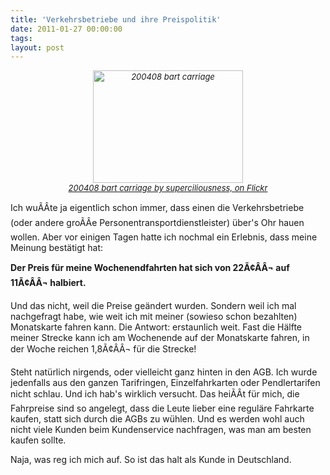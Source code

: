 ```yaml
---
title: 'Verkehrsbetriebe und ihre Preispolitik'
date: 2011-01-27 00:00:00 
tags: 
layout: post
---
```

<div style="font-size: small; font-style: italic; text-align: center;"><a href="http://www.flickr.com/photos/superciliousness/15266330/" title="200408 bart carriage by superciliousness, on Flickr"><img src="http://farm1.static.flickr.com/10/15266330_414f5f73fe.jpg" width="240" height="180" alt="200408 bart carriage" /><br />200408 bart carriage by superciliousness, on Flickr</a></div>

Ich wuÃÂte ja eigentlich schon immer, dass einen die Verkehrsbetriebe (oder andere groÃÂe Personentransportdienstleister) über's Ohr hauen wollen. Aber vor einigen Tagen hatte ich nochmal ein Erlebnis, dass meine Meinung bestätigt hat:

<strong>Der Preis für meine Wochenendfahrten hat sich von 22Ã¢ÂÂ¬ auf 11Ã¢ÂÂ¬ halbiert.</strong>

Und das nicht, weil die Preise geändert wurden. Sondern weil ich mal nachgefragt habe, wie weit ich mit meiner (sowieso schon bezahlten) Monatskarte fahren kann. Die Antwort: erstaunlich weit. Fast die Hälfte meiner Strecke kann ich am Wochenende auf der Monatskarte fahren, in der Woche reichen 1,8Ã¢ÂÂ¬ für die Strecke!

Steht natürlich nirgends, oder vielleicht ganz hinten in den AGB. Ich wurde jedenfalls aus den ganzen Tarifringen, Einzelfahrkarten oder Pendlertarifen nicht schlau. Und ich hab's wirklich versucht. Das heiÃÂt für mich, die Fahrpreise sind so angelegt, dass die Leute lieber eine reguläre Fahrkarte kaufen, statt sich durch die AGBs zu wühlen. Und es werden wohl auch nicht viele Kunden beim Kundenservice nachfragen, was man am besten kaufen sollte.

Naja, was reg ich mich auf. So ist das halt als Kunde in Deutschland.
